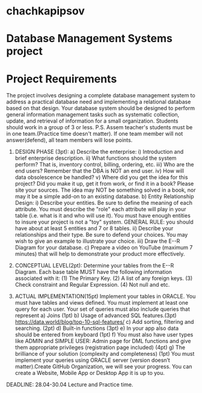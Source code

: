 # chachkapipsov
# Database Management Systems project

# Project Requirements

The project involves designing a complete database management system to address a practical
database need and implementing a relational database based on that design. Your database system
should be designed to perform general information management tasks such as systematic
collection, update, and retrieval of information for a small organization. Students should work in a
group of 3 or less.
P.S. Assem teacher's students must be in one team.(Practice time doesn't matter). If one team
member will not answer(defend), all team members will lose points.
1) DESIGN PHASE (3pt):
a) Describe the enterprise:
i) Introduction and brief enterprise description.
ii) What functions should the system perform? That is, inventory control, billing,
ordering, etc.
iii) Who are the end users? Remember that the DBA is NOT an end user.
iv) How will data obsolescence be handled?
v) Where did you get the idea for this project? Did you make it up, get it from
work, or find it in a book? Please site your sources. The idea may NOT be
something solved in a book, nor may it be a simple add-on to an existing database.
b) Entity Relationship Design:
i) Describe your entities. Be sure to define the meaning of each attribute. You must
describe the "role" each attribute will play in your table (i.e. what is it and who will
use it). You must have enough entities to insure your project is not a "toy" system.
GENERAL RULE: you should have about at least 5 entities and 7 or 8 tables.
ii) Describe your relationships and their type. Be sure to defend your choices. You
may wish to give an example to illustrate your choice.
iii) Draw the E--R Diagram for your database.
c) Prepare a video on YouTube (maximum 7 minutes) that will help to demonstrate your
product more effectively.

2) CONCEPTUAL LEVEL(2pt):
Determine your tables from the E--R Diagram. Each base table MUST have the following
information associated with it:
(1) The Primary Key.
(2) A list of any foreign keys.
(3) Check constraint and Regular Expression.
(4) Not null and etc.
3) ACTUAL IMPLEMENTATION(15pt)
Implement your tables in ORACLE. You must have tables and views defined. You must
implement at least one query for each user. Your set of queries must also include queries that
represent
a) Joins (1pt)
b) Usage of advanced SQL features.(3pt) https://data.world/blog/top-10-sql-features/
c) Add sorting, filtering and searching. (2pt)
d) Built-in functions (3pt)
e) In your app also data should be entered from keyboard (1pt)
f) You must also have user types like ADMIN and SIMPLE USER: Admin page for DML
functions and give them appropriate privileges (registration page included) (4pt)
g) The brilliance of your solution (complexity and completeness) (1pt)
You must implement your queries using ORACLE server (version doesn’t matter).Create GitHub
Organization, we will see your progress. You can create a Website, Mobile App or Desktop App
it is up to you.


DEADLINE: 28.04-30.04 Lecture and Practice time.
